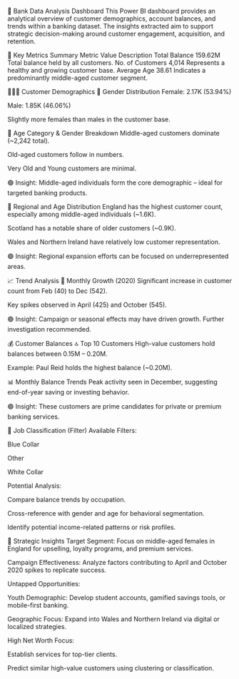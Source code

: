 🏦 Bank Data Analysis Dashboard
This Power BI dashboard provides an analytical overview of customer demographics, account balances, and trends within a banking dataset. The insights extracted aim to support strategic decision-making around customer engagement, acquisition, and retention.


🔢 Key Metrics Summary
Metric	Value	Description
Total Balance	159.62M	Total balance held by all customers.
No. of Customers	4,014	Represents a healthy and growing customer base.
Average Age	38.61	Indicates a predominantly middle-aged customer segment.

👨‍👩‍👧 Customer Demographics
🔹 Gender Distribution
Female: 2.17K (53.94%)

Male: 1.85K (46.06%)

Slightly more females than males in the customer base.

🔹 Age Category & Gender Breakdown
Middle-aged customers dominate (~2,242 total).

Old-aged customers follow in numbers.

Very Old and Young customers are minimal.

🟢 Insight: Middle-aged individuals form the core demographic – ideal for targeted banking products.

📍 Regional and Age Distribution
England has the highest customer count, especially among middle-aged individuals (~1.6K).

Scotland has a notable share of older customers (~0.9K).

Wales and Northern Ireland have relatively low customer representation.

🟢 Insight: Regional expansion efforts can be focused on underrepresented areas.

📈 Trend Analysis
📅 Monthly Growth (2020)
Significant increase in customer count from Feb (40) to Dec (542).

Key spikes observed in April (425) and October (545).

🟢 Insight: Campaign or seasonal effects may have driven growth. Further investigation recommended.

💰 Customer Balances
🔝 Top 10 Customers
High-value customers hold balances between 0.15M – 0.20M.

Example: Paul Reid holds the highest balance (~0.20M).

📊 Monthly Balance Trends
Peak activity seen in December, suggesting end-of-year saving or investing behavior.

🟢 Insight: These customers are prime candidates for private or premium banking services.

👷 Job Classification (Filter)
Available Filters:

Blue Collar

Other

White Collar

Potential Analysis:

Compare balance trends by occupation.

Cross-reference with gender and age for behavioral segmentation.

Identify potential income-related patterns or risk profiles.

🎯 Strategic Insights
Target Segment:
Focus on middle-aged females in England for upselling, loyalty programs, and premium services.

Campaign Effectiveness:
Analyze factors contributing to April and October 2020 spikes to replicate success.

Untapped Opportunities:

Youth Demographic: Develop student accounts, gamified savings tools, or mobile-first banking.

Geographic Focus: Expand into Wales and Northern Ireland via digital or localized strategies.

High Net Worth Focus:

Establish services for top-tier clients.

Predict similar high-value customers using clustering or classification.




